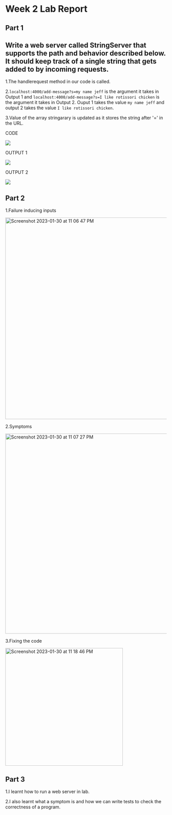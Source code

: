 # Week 2 Lab Report

## Part 1
## Write a web server called StringServer that supports the path and behavior described below. It should keep track of a single string that gets added to by incoming requests.

1.The handlerequest method in our code is called.

2.`localhost:4000/add-message?s=my name jeff` is the argument it takes in Output 1 and `localhost:4000/add-message?s=I like rotissori chicken` is the argument it takes in Output 2.
   Ouput 1 takes the value `my name jeff` and output 2 takes the value `I like rotissori chicken`.

3.Value of the array stringarary is updated as it stores the string after '=' in the URL.

CODE

![](https://user-images.githubusercontent.com/122570270/215683581-2254b764-5dae-438e-b621-c543fa3ace74.jpeg)

OUTPUT 1

![](https://user-images.githubusercontent.com/122570270/215684026-f83a4493-edbc-43af-83eb-267128dc0f95.jpeg)

OUTPUT 2

![](https://user-images.githubusercontent.com/122570270/215685036-537c188a-fcb3-4744-8cfa-69921a31d5f0.jpeg)

## Part 2


1.Failure inducing inputs


<img width="629" alt="Screenshot 2023-01-30 at 11 06 47 PM" src="https://user-images.githubusercontent.com/122570270/215690468-3faf9231-2b1f-4d2c-9123-b78d89f02051.png">

2.Symptoms

<img width="624" alt="Screenshot 2023-01-30 at 11 07 27 PM" src="https://user-images.githubusercontent.com/122570270/215690480-90146d08-8e46-4af5-bf1a-109886d8b20a.png">
 
 3.Fixing the code
  
 <img width="367" alt="Screenshot 2023-01-30 at 11 18 46 PM" src="https://user-images.githubusercontent.com/122570270/215692807-0ddddbb7-c8fd-4b5b-ab91-6c4e232b67f8.png">


## Part 3

1.I learnt how to run a web server in lab.

2.I also learnt what a symptom is and how we can write tests to check the correctness of a program.

